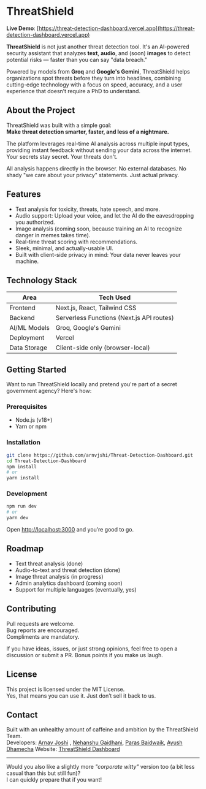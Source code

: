 # ThreatShield

**Live Demo**: [https://threat-detection-dashboard.vercel.app](https://threat-detection-dashboard.vercel.app)

**ThreatShield** is not just another threat detection tool. It's an AI-powered security assistant that analyzes **text**, **audio**, and (soon) **images** to detect potential risks — faster than you can say "data breach."

Powered by models from **Groq** and **Google's Gemini**, ThreatShield helps organizations spot threats before they turn into headlines, combining cutting-edge technology with a focus on speed, accuracy, and a user experience that doesn’t require a PhD to understand.

## About the Project

ThreatShield was built with a simple goal:  
**Make threat detection smarter, faster, and less of a nightmare.**

The platform leverages real-time AI analysis across multiple input types, providing instant feedback without sending your data across the internet. Your secrets stay secret. Your threats don't.

All analysis happens directly in the browser. No external databases. No shady "we care about your privacy" statements. Just actual privacy.

## Features

- Text analysis for toxicity, threats, hate speech, and more.
- Audio support: Upload your voice, and let the AI do the eavesdropping you authorized.
- Image analysis (coming soon, because training an AI to recognize danger in memes takes time).
- Real-time threat scoring with recommendations.
- Sleek, minimal, and actually-usable UI.
- Built with client-side privacy in mind: Your data never leaves your machine.

## Technology Stack

| Area          | Tech Used                            |
|---------------|---------------------------------------|
| Frontend      | Next.js, React, Tailwind CSS           |
| Backend       | Serverless Functions (Next.js API routes) |
| AI/ML Models  | Groq, Google's Gemini                 |
| Deployment    | Vercel                                |
| Data Storage  | Client-side only (browser-local)       |

## Getting Started

Want to run ThreatShield locally and pretend you're part of a secret government agency? Here's how:

### Prerequisites
- Node.js (v18+)
- Yarn or npm

### Installation
```bash
git clone https://github.com/arnvjshi/Threat-Detection-Dashboard.git
cd Threat-Detection-Dashboard
npm install
# or
yarn install
```

### Development
```bash
npm run dev
# or
yarn dev
```
Open [http://localhost:3000](http://localhost:3000) and you’re good to go.

## Roadmap

- Text threat analysis (done)
- Audio-to-text and threat detection (done)
- Image threat analysis (in progress)
- Admin analytics dashboard (coming soon)
- Support for multiple languages (eventually, yes)

## Contributing

Pull requests are welcome.  
Bug reports are encouraged.  
Compliments are mandatory.

If you have ideas, issues, or just strong opinions, feel free to open a discussion or submit a PR. Bonus points if you make us laugh.

## License

This project is licensed under the MIT License.  
Yes, that means you can use it. Just don’t sell it back to us.

## Contact

Built with an unhealthy amount of caffeine and ambition by the ThreatShield Team.  
Developers: [Arnav Joshi](https://github.com/arnvjshi) , [Nehanshu Gaidhani](https://github.com/arnvjshi), [Paras Baidwaik](https://github.com/arnvjshi), [Ayush Dhamecha](https://github.com/arnvjshi)
Website: [ThreatShield Dashboard](https://threat-detection-dashboard.vercel.app)

---

Would you also like a slightly more *"corporate witty"* version too (a bit less casual than this but still fun)?  
I can quickly prepare that if you want!
